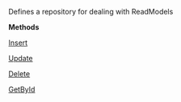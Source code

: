 Defines a repository for dealing with ReadModels

**Methods**

[Insert](Bifrost.Read.IReadModelRepositoryFor`1.Insert)


[Update](Bifrost.Read.IReadModelRepositoryFor`1.Update)


[Delete](Bifrost.Read.IReadModelRepositoryFor`1.Delete)


[GetById](Bifrost.Read.IReadModelRepositoryFor`1.GetById)

